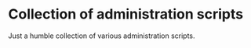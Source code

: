 # Collection of administration scripts

Just a humble collection of various administration scripts.
